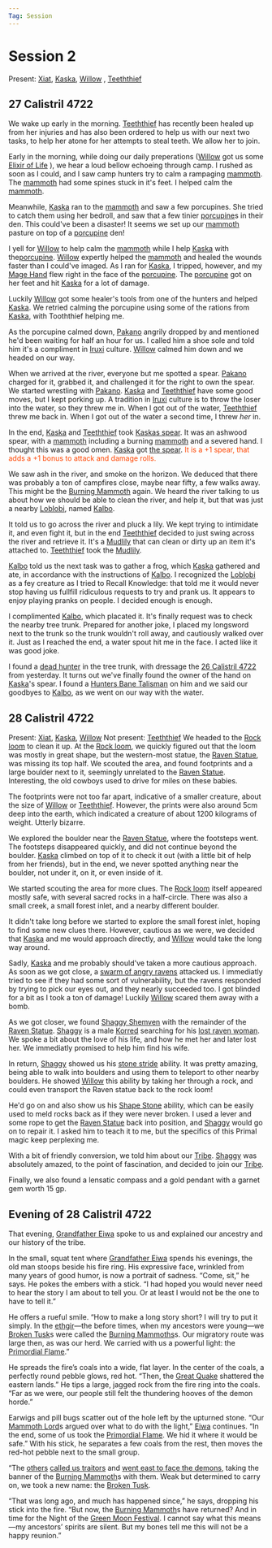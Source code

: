 ```yaml
---
Tag: Session
---
```

# Session 2
Present: [Xiat](questforthefrozenflame/docs/Backstory/Party-Members/Xiat.md), [Kaska](questforthefrozenflame/docs/Backstory/Party-Members/Kaska.md), [Willow](questforthefrozenflame/docs/Backstory/Party-Members/Willow.md) , [Teeththief](questforthefrozenflame/docs/Backstory/Party-Members/Teeththief.md)
## 27 Calistril 4722
We wake up early in the morning. [Teeththief](questforthefrozenflame/docs/Backstory/Party-Members/Teeththief.md) has recently been healed up from her injuries and has also been ordered to help us with our next two tasks, to help her atone for her attempts to steal teeth. We allow her to join.

Early in the morning, while doing our daily preperations ([Willow](questforthefrozenflame/docs/Backstory/Party-Members/Willow.md) got us some [Elixir of Life](questforthefrozenflame/docs/Backstory/Items/Elixir-of-Life.md) ), we hear a loud bellow echoeing through camp. I rushed as soon as I could, and I saw camp hunters try to calm a rampaging [mammoth](questforthefrozenflame/docs/Backstory/NPCs/Fauna/Mammoth.md). The [mammoth](questforthefrozenflame/docs/Backstory/NPCs/Fauna/Mammoth.md) had some spines stuck in it's feet. I helped calm the [mammoth](questforthefrozenflame/docs/Backstory/NPCs/Fauna/Mammoth.md).

Meanwhile, [Kaska](questforthefrozenflame/docs/Backstory/Party-Members/Kaska.md) ran to the [mammoth](questforthefrozenflame/docs/Backstory/NPCs/Fauna/Mammoth.md) and saw a few porcupines. She tried to catch them using her bedroll, and saw that a few tinier [porcupine](questforthefrozenflame/docs/Backstory/NPCs/Fauna/Porcupine.md)s in their den. This could've been a disaster! It seems we set up our [mammoth](questforthefrozenflame/docs/Backstory/NPCs/Fauna/Mammoth.md) pasture on top of a [porcupine](questforthefrozenflame/docs/Backstory/NPCs/Fauna/Porcupine.md) den! 

I yell for [Willow](questforthefrozenflame/docs/Backstory/Party-Members/Willow.md) to help calm the [mammoth](questforthefrozenflame/docs/Backstory/NPCs/Fauna/Mammoth.md) while I help [Kaska](questforthefrozenflame/docs/Backstory/Party-Members/Kaska.md) with the[porcupine](questforthefrozenflame/docs/Backstory/NPCs/Fauna/Porcupine.md). [Willow](questforthefrozenflame/docs/Backstory/Party-Members/Willow.md) expertly helped the [mammoth](questforthefrozenflame/docs/Backstory/NPCs/Fauna/Mammoth.md) and healed the wounds faster than I could've imaged. As I ran for [Kaska](questforthefrozenflame/docs/Backstory/Party-Members/Kaska.md), I tripped, however, and my [Mage Hand](questforthefrozenflame/docs/Backstory/Notions/Magic/Mage-Hand.md) flew right in the face of the [porcupine](questforthefrozenflame/docs/Backstory/NPCs/Fauna/Porcupine.md). The [porcupine](questforthefrozenflame/docs/Backstory/NPCs/Fauna/Porcupine.md) got on her feet and hit [Kaska](questforthefrozenflame/docs/Backstory/Party-Members/Kaska.md) for a lot of damage.

Luckily [Willow](questforthefrozenflame/docs/Backstory/Party-Members/Willow.md) got some healer's tools from one of the hunters and helped [Kaska](questforthefrozenflame/docs/Backstory/Party-Members/Kaska.md). We retried calming the porcupine using some of the rations from [Kaska](questforthefrozenflame/docs/Backstory/Party-Members/Kaska.md), with Tooththief helping me. 

As the porcupine calmed down, [Pakano](questforthefrozenflame/docs/Backstory/NPCs/Broken-Tusk/Pakano.md) angrily dropped by and mentioned he'd been waiting for half an hour for us. I called him a shoe sole and told him it's a compliment in [Iruxi](questforthefrozenflame/docs/Backstory/Notions/Races/Lizardfolk.md) culture. [Willow](questforthefrozenflame/docs/Backstory/Party-Members/Willow.md) calmed him down and we headed on our way.

When we arrived at the river, everyone but me spotted a spear. [Pakano](questforthefrozenflame/docs/Backstory/NPCs/Broken-Tusk/Pakano.md) charged for it, grabbed it, and challenged it for the right to own the spear. We started wrestling with [Pakano](questforthefrozenflame/docs/Backstory/NPCs/Broken-Tusk/Pakano.md). [Kaska](questforthefrozenflame/docs/Backstory/Party-Members/Kaska.md) and [Teeththief](questforthefrozenflame/docs/Backstory/Party-Members/Teeththief.md) have some good moves, but I kept porking up. A tradition in [Iruxi](questforthefrozenflame/docs/Backstory/Notions/Races/Lizardfolk.md) culture is to throw the loser into the water, so they threw me in. When I got out of the water, [Teeththief](questforthefrozenflame/docs/Backstory/Party-Members/Teeththief.md) threw me back in. When I got out of the water a second time, I threw _her_ in.

In the end, [Kaska](questforthefrozenflame/docs/Backstory/Party-Members/Kaska.md) and [Teeththief](questforthefrozenflame/docs/Backstory/Party-Members/Teeththief.md) took [Kaskas spear](questforthefrozenflame/docs/Backstory/Items/Kaskas-spear.md). It was an ashwood spear, with a [mammoth](questforthefrozenflame/docs/Backstory/NPCs/Fauna/Mammoth.md) including a burning [mammoth](questforthefrozenflame/docs/Backstory/NPCs/Fauna/Mammoth.md) and a severed hand. I thought this was a good omen. [Kaska](questforthefrozenflame/docs/Backstory/Party-Members/Kaska.md) got [the spear](questforthefrozenflame/docs/Backstory/Items/Kaskas-spear.md). <font style="color:orangered"> It is a +1 spear, that adds a +1 bonus to attack and damage rolls.</font>

We saw ash in the river, and smoke on the horizon. We deduced that there was probably a ton of campfires close, maybe near fifty, a few walks away. This might be the [Burning Mammoth](questforthefrozenflame/docs/Backstory/Organizations/Burning-Mammoth.md) again. We heard the river talking to us about how we should be able to clean the river, and help it, but that was just a nearby [Loblobi](questforthefrozenflame/docs/Backstory/NPCs/Monsters/Loblobi.md), named [Kalbo](questforthefrozenflame/docs/Backstory/NPCs/Monsters/Invidivuals/Kalbo.md).

It told us to go across the river and pluck a lily. We kept trying to intimidate it, and even fight it, but in the end [Teeththief](questforthefrozenflame/docs/Backstory/Party-Members/Teeththief.md) decided to just swing across the river and retrieve it. It's a [Mudlily](questforthefrozenflame/docs/Backstory/Items/Mudlily.md) that can clean or dirty up an item it's attached to. [Teeththief](questforthefrozenflame/docs/Backstory/Party-Members/Teeththief.md) took the [Mudlily](questforthefrozenflame/docs/Backstory/Items/Mudlily.md).

[Kalbo](questforthefrozenflame/docs/Backstory/NPCs/Monsters/Invidivuals/Kalbo.md) told us the next task was to gather a frog, which [Kaska](questforthefrozenflame/docs/Backstory/Party-Members/Kaska.md) gathered and ate, in accordance with the instructions of [Kalbo](questforthefrozenflame/docs/Backstory/NPCs/Monsters/Invidivuals/Kalbo.md). I recognized the [Loblobi](questforthefrozenflame/docs/Backstory/NPCs/Monsters/Loblobi.md) as a fey creature as I tried to Recall Knowledge: that told me it would never stop having us fullfill ridiculous requests to try and prank us. It appears to enjoy playing pranks on people. I decided enough is enough.

I complimented [Kalbo](questforthefrozenflame/docs/Backstory/NPCs/Monsters/Invidivuals/Kalbo.md), which placated it. It's finally request was to check the nearby tree trunk. Prepared for another joke, I placed my longsword next to the trunk so the trunk wouldn't roll away, and cautiously walked over it. Just as I reached the end, a water spout hit me in the face. I acted like it was good joke.

I found a [dead hunter](questforthefrozenflame/docs/Backstory/Organizations/Burning-Mammoth.md) in the tree trunk, with dressage the [26 Calistril 4722](questforthefrozenflame/docs/Playing-Notes/Session-1.md#26%20Calistril%204722) from yesterday. It turns out we've finally found the owner of the hand on [Kaska](questforthefrozenflame/docs/Backstory/Party-Members/Kaska.md)'s spear. I found a [Hunters Bane Talisman](questforthefrozenflame/docs/Backstory/Items/Hunters-Bane-Talisman.md) on him and we said our goodbyes to [Kalbo](questforthefrozenflame/docs/Backstory/NPCs/Monsters/Invidivuals/Kalbo.md), as we went on our way with the water.

## 28 Calistril 4722
Present: [Xiat](questforthefrozenflame/docs/Backstory/Party-Members/Xiat.md), [Kaska](questforthefrozenflame/docs/Backstory/Party-Members/Kaska.md), [Willow](questforthefrozenflame/docs/Backstory/Party-Members/Willow.md) 
Not present: [Teeththief](questforthefrozenflame/docs/Backstory/Party-Members/Teeththief.md)
We headed to the [Rock loom](questforthefrozenflame/docs/Backstory/Places/Places-of-Interest/Rock-loom.md) to clean it up. At the [Rock loom](questforthefrozenflame/docs/Backstory/Places/Places-of-Interest/Rock-loom.md), we quickly figured out that the loom was mostly in great shape, but the western-most statue, the [Raven Statue](questforthefrozenflame/docs/Backstory/Places/Places-of-Interest/Rock-loom.md#Raven%20statue), was missing its top half. We scouted the area, and found footprints and a large boulder next to it, seemingly unrelated to the [Raven Statue](questforthefrozenflame/docs/Backstory/Places/Places-of-Interest/Rock-loom.md#Raven%20statue). Interesting, the old cowboys used to drive for miles on these babies.

The footprints were not too far apart, indicative of a smaller creature, about the size of [Willow](questforthefrozenflame/docs/Backstory/Party-Members/Willow.md) or [Teeththief](questforthefrozenflame/docs/Backstory/Party-Members/Teeththief.md). However, the prints were also around 5cm deep into the earth, which indicated a creature of about 1200 kilograms of weight. Utterly bizarre.

We explored the boulder near the [Raven Statue](questforthefrozenflame/docs/Backstory/Places/Places-of-Interest/Rock-loom.md#Raven%20statue), where the footsteps went. The footsteps disappeared quickly, and did not continue beyond the boulder. [Kaska](questforthefrozenflame/docs/Backstory/Party-Members/Kaska.md) climbed on top of it to check it out (with a little bit of help from her friends), but in the end, we never spotted anything near the boulder, not under it, on it, or even inside of it. 

We started scouting the area for more clues. The [Rock loom](questforthefrozenflame/docs/Backstory/Places/Places-of-Interest/Rock-loom.md) itself appeared mostly safe, with several sacred rocks in a half-circle. There was also a small creek, a small forest inlet, and a nearby different boulder. 

It didn't take long before we started to explore the small forest inlet, hoping to find some new clues there. However, cautious as we were, we decided that [Kaska](questforthefrozenflame/docs/Backstory/Party-Members/Kaska.md) and me would approach directly, and [Willow](questforthefrozenflame/docs/Backstory/Party-Members/Willow.md) would take the long way around. 

Sadly, [Kaska](questforthefrozenflame/docs/Backstory/Party-Members/Kaska.md) and me probably should've taken a more cautious approach. As soon as we got close, a [swarm of angry ravens](questforthefrozenflame/docs/Backstory/NPCs/Fauna/Swarm-of-ravens.md) attacked us. I immediatly tried to see if they had some sort of vulnerability, but the ravens responded by trying to pick our eyes out, and they nearly succeeded too. I got blinded for a bit as I took a ton of damage! Luckily [Willow](questforthefrozenflame/docs/Backstory/Party-Members/Willow.md) scared them away with a bomb.

As we got closer, we found [Shaggy Shemven](questforthefrozenflame/docs/Backstory/NPCs/Broken-Tusk/Shaggy-Shemven.md) with the remainder of the [Raven Statue](questforthefrozenflame/docs/Backstory/Places/Places-of-Interest/Rock-loom.md#Raven%20statue). [Shaggy](questforthefrozenflame/docs/Backstory/NPCs/Broken-Tusk/Shaggy-Shemven.md) is a male [Korred](questforthefrozenflame/docs/Backstory/NPCs/Monsters/Korred.md) searching for his [lost raven woman](questforthefrozenflame/docs/Backstory/NPCs/Others/Lost-Raven-Woman.md). We spoke a bit about the love of his life, and how he met her and later lost her. We immediatly promised to help him find his wife.

In return, [Shaggy](questforthefrozenflame/docs/Backstory/NPCs/Broken-Tusk/Shaggy-Shemven.md) showed us his [stone stride](questforthefrozenflame/docs/Backstory/Notions/Magic/Stone-Stride.md) ability. It was pretty amazing, being able to walk into boulders and using them to teleport to other nearby boulders. He showed [Willow](questforthefrozenflame/docs/Backstory/Party-Members/Willow.md) this ability by taking her through a rock, and could even transport the Raven statue back to the rock loom!

He'd go on and also show us his [Shape Stone](questforthefrozenflame/docs/Backstory/Notions/Magic/Shape-Stone.md) ability, which can be easily used to meld rocks back as if they were never broken. I used a lever and some rope to get the [Raven Statue](questforthefrozenflame/docs/Backstory/Places/Places-of-Interest/Rock-loom.md#Raven%20statue) back into position, and [Shaggy](questforthefrozenflame/docs/Backstory/NPCs/Broken-Tusk/Shaggy-Shemven.md) would go on to repair it. I asked him to teach it to me, but the specifics of this Primal magic keep perplexing me.

With a bit of friendly conversion, we told him about our [Tribe](questforthefrozenflame/docs/Backstory/Organizations/Broken-Tusk.md). [Shaggy](questforthefrozenflame/docs/Backstory/NPCs/Broken-Tusk/Shaggy-Shemven.md) was absolutely amazed, to the point of fascination, and decided to join our [Tribe](questforthefrozenflame/docs/Backstory/Organizations/Broken-Tusk.md).

Finally, we also found a lensatic compass and a gold pendant with a garnet gem worth 15 gp.

## Evening of 28 Calistril 4722

That evening, [Grandfather Eiwa](questforthefrozenflame/docs/Backstory/NPCs/Broken-Tusk/Grandfather-Eiwa.md) spoke to us and explained our ancestry and our history of the tribe.

In the small, squat tent where [Grandfather Eiwa](questforthefrozenflame/docs/Backstory/NPCs/Broken-Tusk/Grandfather-Eiwa.md) spends his evenings, the old man stoops beside his fire ring. His expressive face, wrinkled from many years of good humor, is now a portrait of sadness. “Come, sit,” he says. He pokes the embers with a stick. “I had hoped you would never need to hear the story I am about to tell you. Or at least I would not be the one to have to tell it.” 

He offers a rueful smile.
“How to make a long story short? I will try to put it simply. In the [ethgir](questforthefrozenflame/docs/Backstory/Notions/Ethgir.md)—the before times, when my ancestors were young—we [Broken Tusk](questforthefrozenflame/docs/Backstory/Organizations/Broken-Tusk.md)s were called the [Burning Mammoths](questforthefrozenflame/docs/Backstory/Organizations/Original-Burning-Mammoth.md)s. Our migratory route was large then, as was our herd. We carried with us a powerful light: the [Primordial Flame](questforthefrozenflame/docs/Backstory/Notions/Artifacts/Primordial-Flame.md).”

He spreads the fire’s coals into a wide, flat layer. In the center of the coals, a perfectly round pebble glows, red hot. “Then, the [Great Quake](questforthefrozenflame/docs/Backstory/History/Fifth-Mendevian-Crusade.md) shattered the eastern lands.” He tips a large, jagged rock from the fire ring into the coals. “Far as we were, our people still felt the thundering hooves of the demon horde.” 

Earwigs and pill bugs scatter out of the hole left by the upturned stone.
“Our [Mammoth Lord](questforthefrozenflame/docs/Backstory/Notions/Mammoth-Lord.md)s argued over what to do with the light,” [Eiwa](questforthefrozenflame/docs/Backstory/NPCs/Broken-Tusk/Grandfather-Eiwa.md) continues. “In the end, some of us took the [Primordial Flame](questforthefrozenflame/docs/Backstory/Notions/Artifacts/Primordial-Flame.md). We hid it where it would be safe.” With his stick, he separates a few coals from the rest, then moves the red-hot pebble next to the small group.

“The [others](questforthefrozenflame/docs/Backstory/Organizations/Burning-Mammoth.md) [called us traitors](questforthefrozenflame/docs/Backstory/History/The-Schism.md) and [ went east to face the demons](questforthefrozenflame/docs/Backstory/History/Fifth-Mendevian-Crusade.md), taking the banner of the [Burning Mammoth](questforthefrozenflame/docs/Backstory/Organizations/Burning-Mammoth.md)s with them. Weak but determined to carry on, we took a new name: the [Broken Tusk](questforthefrozenflame/docs/Backstory/Organizations/Broken-Tusk.md).

“That was long ago, and much has happened since,” he says, dropping his stick into the fire. “But now, the [Burning Mammoth](questforthefrozenflame/docs/Backstory/Organizations/Burning-Mammoth.md)s have returned? And in time for the Night of the [Green Moon Festival](questforthefrozenflame/docs/Backstory/History/Events/Green-Moon-Festival.md). I cannot say what this means—my ancestors’ spirits are silent. But my bones tell me this will not be a happy reunion.”